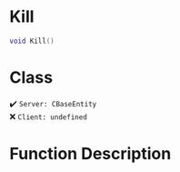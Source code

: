 # Kill
```lua
void Kill()
```
# Class
✔️ `Server: CBaseEntity`  
❌ `Client: undefined`  

# Function Description

